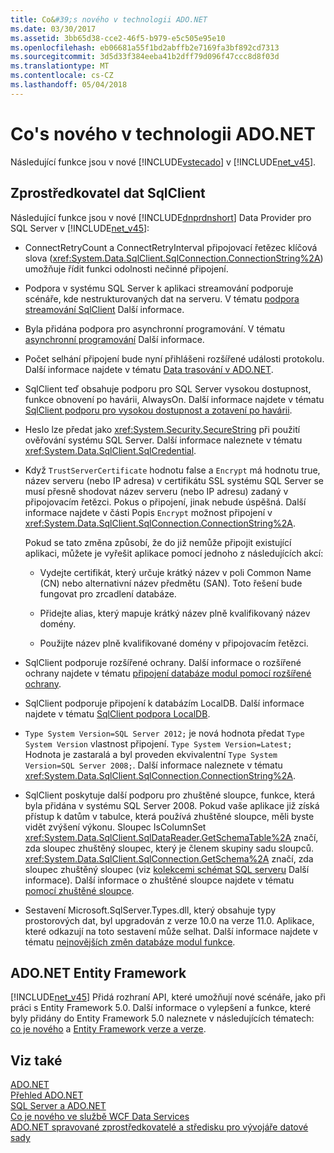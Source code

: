 ```yaml
---
title: Co&#39;s nového v technologii ADO.NET
ms.date: 03/30/2017
ms.assetid: 3bb65d38-cce2-46f5-b979-e5c505e95e10
ms.openlocfilehash: eb06681a55f1bd2abffb2e7169fa3bf892cd7313
ms.sourcegitcommit: 3d5d33f384eeba41b2dff79d096f47ccc8d8f03d
ms.translationtype: MT
ms.contentlocale: cs-CZ
ms.lasthandoff: 05/04/2018
---
```

# <a name="what39s-new-in-adonet"></a>Co&#39;s nového v technologii ADO.NET
Následující funkce jsou v nové [!INCLUDE[vstecado](../../../../includes/vstecado-md.md)] v [!INCLUDE[net_v45](../../../../includes/net-v45-md.md)].  
  
## <a name="sqlclient-data-provider"></a>Zprostředkovatel dat SqlClient  
 Následující funkce jsou v nové [!INCLUDE[dnprdnshort](../../../../includes/dnprdnshort-md.md)] Data Provider pro SQL Server v [!INCLUDE[net_v45](../../../../includes/net-v45-md.md)]:  
  
-   ConnectRetryCount a ConnectRetryInterval připojovací řetězec klíčová slova (<xref:System.Data.SqlClient.SqlConnection.ConnectionString%2A>) umožňuje řídit funkci odolnosti nečinné připojení.  
  
-   Podpora v systému SQL Server k aplikaci streamování podporuje scénáře, kde nestrukturovaných dat na serveru.  V tématu [podpora streamování SqlClient](../../../../docs/framework/data/adonet/sqlclient-streaming-support.md) Další informace.  
  
-   Byla přidána podpora pro asynchronní programování.  V tématu [asynchronní programování](../../../../docs/framework/data/adonet/asynchronous-programming.md) Další informace.  
  
-   Počet selhání připojení bude nyní přihlášeni rozšířené události protokolu. Další informace najdete v tématu [Data trasování v ADO.NET](../../../../docs/framework/data/adonet/data-tracing.md).  
  
-   SqlClient teď obsahuje podporu pro SQL Server vysokou dostupnost, funkce obnovení po havárii, AlwaysOn. Další informace najdete v tématu [SqlClient podporu pro vysokou dostupnost a zotavení po havárii](../../../../docs/framework/data/adonet/sql/sqlclient-support-for-high-availability-disaster-recovery.md).  
  
-   Heslo lze předat jako <xref:System.Security.SecureString> při použití ověřování systému SQL Server. Další informace naleznete v tématu <xref:System.Data.SqlClient.SqlCredential>.  
  
-   Když `TrustServerCertificate` hodnotu false a `Encrypt` má hodnotu true, název serveru (nebo IP adresa) v certifikátu SSL systému SQL Server se musí přesně shodovat název serveru (nebo IP adresu) zadaný v připojovacím řetězci. Pokus o připojení, jinak nebude úspěšná. Další informace najdete v části Popis `Encrypt` možnost připojení v <xref:System.Data.SqlClient.SqlConnection.ConnectionString%2A>.  
  
     Pokud se tato změna způsobí, že do již nemůže připojit existující aplikaci, můžete je vyřešit aplikace pomocí jednoho z následujících akcí:  
  
    -   Vydejte certifikát, který určuje krátký název v poli Common Name (CN) nebo alternativní název předmětu (SAN). Toto řešení bude fungovat pro zrcadlení databáze.  
  
    -   Přidejte alias, který mapuje krátký název plně kvalifikovaný název domény.  
  
    -   Použijte název plně kvalifikované domény v připojovacím řetězci.  
  
-   SqlClient podporuje rozšířené ochrany. Další informace o rozšířené ochrany najdete v tématu [připojení databáze modul pomocí rozšířené ochrany](http://go.microsoft.com/fwlink/?LinkId=219978).  
  
-   SqlClient podporuje připojení k databázím LocalDB. Další informace najdete v tématu [SqlClient podpora LocalDB](../../../../docs/framework/data/adonet/sql/sqlclient-support-for-localdb.md).  
  
-   `Type System Version=SQL Server 2012;` je nová hodnota předat `Type System Version` vlastnost připojení. `Type System Version=Latest;` Hodnota je zastaralá a byl proveden ekvivalentní `Type System Version=SQL Server 2008;`. Další informace naleznete v tématu <xref:System.Data.SqlClient.SqlConnection.ConnectionString%2A>.  
  
-   SqlClient poskytuje další podporu pro zhuštěné sloupce, funkce, která byla přidána v systému SQL Server 2008. Pokud vaše aplikace již získá přístup k datům v tabulce, která používá zhuštěné sloupce, měli byste vidět zvýšení výkonu. Sloupec IsColumnSet <xref:System.Data.SqlClient.SqlDataReader.GetSchemaTable%2A> značí, zda sloupec zhuštěný sloupec, který je členem skupiny sadu sloupců. <xref:System.Data.SqlClient.SqlConnection.GetSchema%2A> značí, zda sloupec zhuštěný sloupec (viz [kolekcemi schémat SQL serveru](../../../../docs/framework/data/adonet/sql-server-schema-collections.md) Další informace). Další informace o zhuštěné sloupce najdete v tématu [pomocí zhuštěné sloupce](http://go.microsoft.com/fwlink/?LinkId=224244).  
  
-   Sestavení Microsoft.SqlServer.Types.dll, který obsahuje typy prostorových dat, byl upgradován z verze 10.0 na verze 11.0. Aplikace, které odkazují na toto sestavení může selhat. Další informace najdete v tématu [nejnovějších změn databáze modul funkce](http://go.microsoft.com/fwlink/?LinkId=224367).  
  
## <a name="adonet-entity-framework"></a>ADO.NET Entity Framework  
 [!INCLUDE[net_v45](../../../../includes/net-v45-md.md)] Přidá rozhraní API, které umožňují nové scénáře, jako při práci s Entity Framework 5.0. Další informace o vylepšení a funkce, které byly přidány do Entity Framework 5.0 naleznete v následujících tématech: [co je nového](http://go.microsoft.com/fwlink/?LinkID=251106) a [Entity Framework verze a verze](http://go.microsoft.com/fwlink/?LinkId=234899).  
  
## <a name="see-also"></a>Viz také  
 [ADO.NET](../../../../docs/framework/data/adonet/index.md)  
 [Přehled ADO.NET](../../../../docs/framework/data/adonet/ado-net-overview.md)  
 [SQL Server a ADO.NET](../../../../docs/framework/data/adonet/sql/index.md)  
 [Co je nového ve službě WCF Data Services](http://msdn.microsoft.com/library/cf22cad5-b8d9-472b-8d7c-b863b64eaae8)  
 [ADO.NET spravované zprostředkovatelé a středisku pro vývojáře datové sady](http://go.microsoft.com/fwlink/?LinkId=217917)
